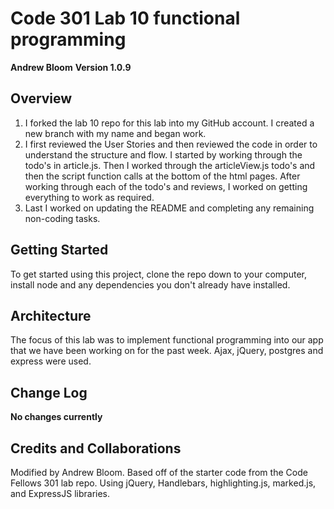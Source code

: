 # Code 301 Lab 10 functional programming

**Andrew Bloom**
**Version 1.0.9**

## Overview
1. I forked the lab 10 repo for this lab into my GitHub account. I created a new branch with my name and began work.
2. I first reviewed the User Stories and then reviewed the code in order to understand the structure and flow. I started by working through the todo's in article.js. Then I worked through the articleView.js todo's and then the script function calls at the bottom of the html pages. After working through each of the todo's and reviews, I worked on getting everything to work as required.
3. Last I worked on updating the README and completing any remaining non-coding tasks.

## Getting Started
To get started using this project, clone the repo down to your computer, install node and any dependencies you don't already have installed.

## Architecture
The focus of this lab was to implement functional programming into our app that we have been working on for the past week.  Ajax, jQuery, postgres and express were used.

## Change Log
**No changes currently**

## Credits and Collaborations
Modified by Andrew Bloom. Based off of the starter code from the Code Fellows 301 lab repo. Using jQuery, Handlebars, highlighting.js, marked.js, and ExpressJS libraries.
